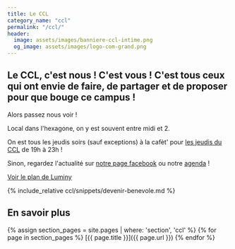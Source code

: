 ```yaml
---
title: Le CCL
category_name: "ccl"
permalink: "/ccl/"
header:
  image: assets/images/banniere-ccl-intime.png
  og_image: assets/images/logo-com-grand.png
---
```


## Le CCL, c'est nous ! C'est vous ! C'est tous ceux qui ont envie de faire, de partager et de proposer pour que bouge ce campus !

Alors passez nous voir !

Local dans l'hexagone, on y est souvent entre midi et 2.

On est tous les jeudis soirs (sauf exceptions) à la cafèt' pour [les
jeudis du CCL](/activites/jeudis/) de 19h à 23h !

Sinon, regardez l'actualité sur [notre page facebook](https://facebook.com/CCLuminy/) ou notre [agenda](/agenda/) !

[Voir le plan de Luminy](/assets/images/plan-luminy-ccl.png)

{% include_relative ccl/snippets/devenir-benevole.md %}

## En savoir plus
{% assign section_pages = site.pages | where: 'section', 'ccl' %}
{% for page in section_pages %}
  [{{ page.title }}]({{ page.url }})
{% endfor %}

